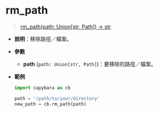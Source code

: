 # rm_path

> [rm_path(path: Union[str, Path]) -> str](https://github.com/DocsaidLab/Capybara/blob/975d62fba4f76db59e715c220f7a2af5ad8d050e/capybara/utils/custom_path.py#L26)

- **說明**：移除路徑／檔案。

- **參數**

  - **path** (`path: Union[str, Path]`)：要移除的路徑／檔案。

- **範例**

  ```python
  import capybara as cb

  path = '/path/to/your/directory'
  new_path = cb.rm_path(path)
  ```
